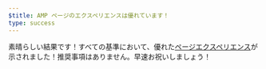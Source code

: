 ```yaml
---
$title: AMP ページのエクスペリエンスは優れています！
type: success
---
```


素晴らしい結果です！すべての基準において、優れた[ページエクスペリエンス](https://developers.google.com/search/docs/guides/page-experience)が示されました！推奨事項はありません。早速お祝いしましょう！
